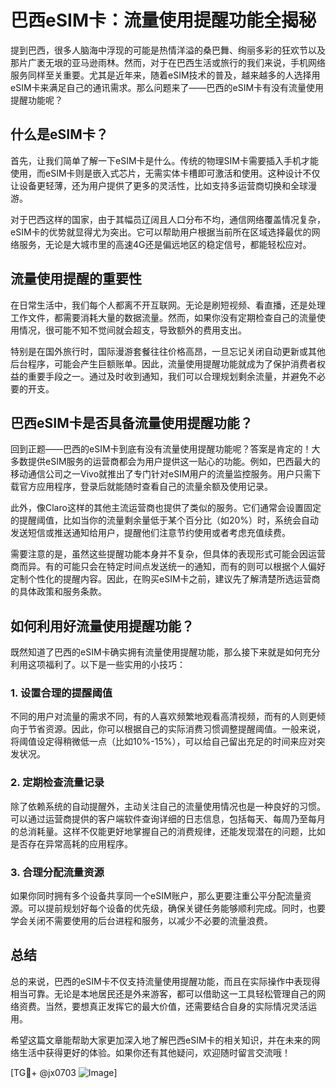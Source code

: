 # 巴西eSIM卡：流量使用提醒功能全揭秘

提到巴西，很多人脑海中浮现的可能是热情洋溢的桑巴舞、绚丽多彩的狂欢节以及那片广袤无垠的亚马逊雨林。然而，对于在巴西生活或旅行的我们来说，手机网络服务同样至关重要。尤其是近年来，随着eSIM技术的普及，越来越多的人选择用eSIM卡来满足自己的通讯需求。那么问题来了——巴西的eSIM卡有没有流量使用提醒功能呢？

## 什么是eSIM卡？

首先，让我们简单了解一下eSIM卡是什么。传统的物理SIM卡需要插入手机才能使用，而eSIM卡则是嵌入式芯片，无需实体卡槽即可激活和使用。这种设计不仅让设备更轻薄，还为用户提供了更多的灵活性，比如支持多运营商切换和全球漫游。

对于巴西这样的国家，由于其幅员辽阔且人口分布不均，通信网络覆盖情况复杂，eSIM卡的优势就显得尤为突出。它可以帮助用户根据当前所在区域选择最优的网络服务，无论是大城市里的高速4G还是偏远地区的稳定信号，都能轻松应对。

## 流量使用提醒的重要性

在日常生活中，我们每个人都离不开互联网。无论是刷短视频、看直播，还是处理工作文件，都需要消耗大量的数据流量。然而，如果你没有定期检查自己的流量使用情况，很可能不知不觉间就会超支，导致额外的费用支出。

特别是在国外旅行时，国际漫游套餐往往价格高昂，一旦忘记关闭自动更新或其他后台程序，可能会产生巨额账单。因此，流量使用提醒功能就成为了保护消费者权益的重要手段之一。通过及时收到通知，我们可以合理规划剩余流量，并避免不必要的开支。

## 巴西eSIM卡是否具备流量使用提醒功能？

回到正题——巴西的eSIM卡到底有没有流量使用提醒功能呢？答案是肯定的！大多数提供eSIM服务的运营商都会为用户提供这一贴心的功能。例如，巴西最大的移动通信公司之一Vivo就推出了专门针对eSIM用户的流量监控服务。用户只需下载官方应用程序，登录后就能随时查看自己的流量余额及使用记录。

此外，像Claro这样的其他主流运营商也提供了类似的服务。它们通常会设置固定的提醒阈值，比如当你的流量剩余量低于某个百分比（如20%）时，系统会自动发送短信或推送通知给用户，提醒他们注意节约使用或者考虑充值续费。

需要注意的是，虽然这些提醒功能本身并不复杂，但具体的表现形式可能会因运营商而异。有的可能只会在特定时间点发送统一的通知，而有的则可以根据个人偏好定制个性化的提醒内容。因此，在购买eSIM卡之前，建议先了解清楚所选运营商的具体政策和服务条款。

## 如何利用好流量使用提醒功能？

既然知道了巴西的eSIM卡确实拥有流量使用提醒功能，那么接下来就是如何充分利用这项福利了。以下是一些实用的小技巧：

### 1. 设置合理的提醒阈值
不同的用户对流量的需求不同，有的人喜欢频繁地观看高清视频，而有的人则更倾向于节省资源。因此，你可以根据自己的实际消费习惯调整提醒阈值。一般来说，将阈值设定得稍微低一点（比如10%-15%），可以给自己留出充足的时间来应对突发状况。

### 2. 定期检查流量记录
除了依赖系统的自动提醒外，主动关注自己的流量使用情况也是一种良好的习惯。可以通过运营商提供的客户端软件查询详细的日志信息，包括每天、每周乃至每月的总消耗量。这样不仅能更好地掌握自己的消费规律，还能发现潜在的问题，比如是否存在异常高耗的应用程序。

### 3. 合理分配流量资源
如果你同时拥有多个设备共享同一个eSIM账户，那么更要注重公平分配流量资源。可以提前规划好每个设备的优先级，确保关键任务能够顺利完成。同时，也要学会关闭不需要使用的后台进程和服务，以减少不必要的流量浪费。

## 总结

总的来说，巴西的eSIM卡不仅支持流量使用提醒功能，而且在实际操作中表现得相当可靠。无论是本地居民还是外来游客，都可以借助这一工具轻松管理自己的网络资费。当然，要想真正发挥它的最大价值，还需要结合自身的实际情况灵活运用。

希望这篇文章能帮助大家更加深入地了解巴西eSIM卡的相关知识，并在未来的网络生活中获得更好的体验。如果你还有其他疑问，欢迎随时留言交流哦！

[TG💪+ @jx0703 ![Image](https://github.com/user-attachments/assets/dbca1d08-cadb-493c-b0ec-ad6f7a83f270)]